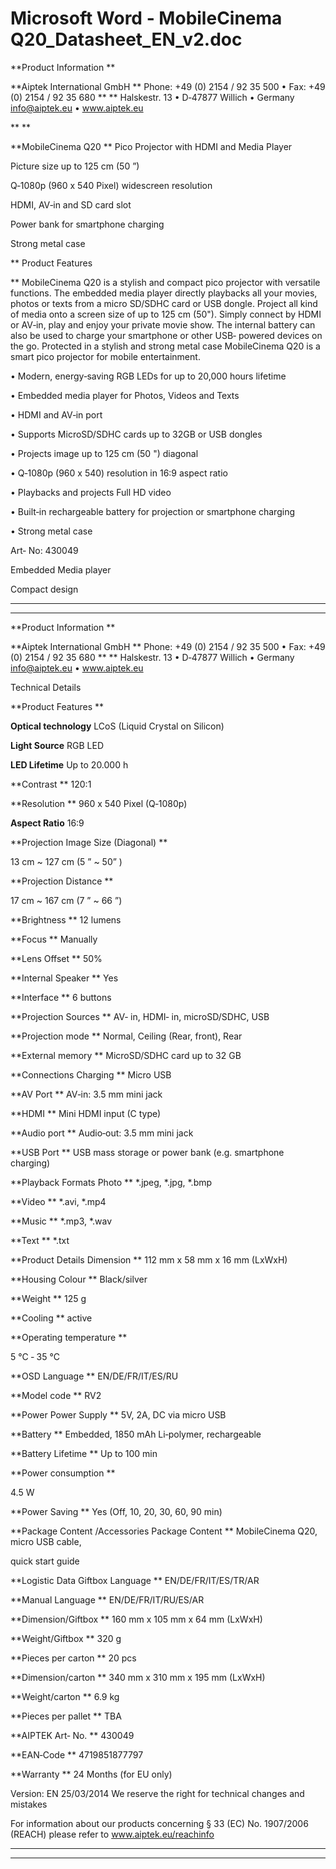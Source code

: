 # Microsoft Word - MobileCinema Q20_Datasheet_EN_v2.doc


 **Product Information 
** 

 **Aiptek International GmbH    ** Phone: +49 (0) 2154 / 92 35 500 • Fax: +49 (0) 2154 / 92 35 680 ** 
** Halskestr. 13 • D‐47877 Willich • Germany     info@aiptek.eu • www.aiptek.eu 


 


 ** 
** 

 **MobileCinema Q20 
** Pico Projector with HDMI and Media Player 
 
Picture size up to 125 cm (50 ”) 


Q‐1080p (960 x 540 Pixel) widescreen resolution 


HDMI, AV‐in and SD card slot 


Power bank for smartphone charging 


Strong metal case 


 
 **       Product Features 
 
** MobileCinema Q20  is  a  stylish  and  compact  pico  projector with  versatile 
functions. The embedded media player directly playbacks all your movies, 
photos or texts from a micro SD/SDHC card or USB dongle.  Project all kind 
of media onto a screen size of up to 125 cm (50&quot;). Simply connect by HDMI 
or AV‐in, play and enjoy your private movie show. The  internal battery can 
also be used to charge your smartphone or other USB‐ powered devices on 
the go. Protected in a stylish and strong metal case MobileCinema Q20 is a 
smart pico projector for mobile entertainment. 
 


• Modern, energy‐saving RGB LEDs for up to 20,000 hours lifetime 


• Embedded media player for Photos, Videos and Texts 


• HDMI and AV‐in port 


• Supports MicroSD/SDHC cards up to 32GB or USB dongles 


• Projects image up to 125 cm (50 &quot;) diagonal 


• Q‐1080p (960 x 540) resolution in 16:9 aspect ratio 


• Playbacks and projects Full HD video 


• Built‐in rechargeable battery for projection or smartphone charging 


• Strong metal case 


Art‐ No: 430049 


Embedded Media 
player 


Compact design


---

<hr class="page-break"/>


 **Product Information 
** 

 **Aiptek International GmbH    ** Phone: +49 (0) 2154 / 92 35 500 • Fax: +49 (0) 2154 / 92 35 680 ** 
** Halskestr. 13 • D‐47877 Willich • Germany     info@aiptek.eu • www.aiptek.eu 


 
 
Technical Details 
 


 **Product Features 
** 

 **Optical technology**   LCoS (Liquid Crystal on Silicon) 


 **Light Source**   RGB LED 


 **LED Lifetime**   Up to 20.000 h 


 **Contrast  ** 120:1 


 **Resolution  ** 960 x 540 Pixel (Q‐1080p) 


 **Aspect Ratio**   16:9 


 **Projection Image 
Size (Diagonal) 
** 

13 cm ~ 127 cm (5 ” ~ 50” ) 


 **Projection 
Distance 
** 

17 cm ~ 167 cm (7 ” ~ 66 ”) 


 **Brightness  ** 12 lumens 


 **Focus  ** Manually 


 **Lens Offset  ** 50% 


 **Internal Speaker  ** Yes 


 **Interface  ** 6 buttons 


 **Projection Sources  ** AV‐ in, HDMI‐ in, microSD/SDHC, USB 


 **Projection mode  ** Normal, Ceiling (Rear, front), Rear 


 **External memory  ** MicroSD/SDHC card up to 32 GB 


 **Connections 
Charging  ** Micro USB 


 **AV Port  ** AV‐in: 3.5 mm mini jack 


 **HDMI  ** Mini HDMI input (C type) 


 **Audio port  ** Audio‐out: 3.5 mm mini jack 


 **USB Port  ** USB mass storage or power bank 
(e.g. smartphone charging) 


 **Playback Formats 
Photo  ** *.jpeg, *.jpg, *.bmp 


 **Video  ** *.avi, *.mp4 


 **Music  ** *.mp3, *.wav 


 **Text  ** *.txt 


 **Product Details 
Dimension  ** 112 mm x 58 mm x 16 mm (LxWxH) 


 **Housing Colour  ** Black/silver 


 **Weight  ** 125 g 


 **Cooling  ** active 


 **Operating 
temperature 
** 

5 °C ‐ 35 °C 


 **OSD Language  ** EN/DE/FR/IT/ES/RU 


 **Model code  ** RV2 


 
 
 
 
 


 
 
 
 


 **Power 
Power Supply  ** 5V, 2A, DC via micro USB 


 **Battery  ** Embedded, 1850 mAh Li‐polymer, 
rechargeable 


 **Battery Lifetime  ** Up to 100 min 


 **Power 
consumption 
** 

4.5 W 


 **Power Saving  ** Yes (Off, 10, 20, 30, 60, 90 min) 


 **Package Content /Accessories 
Package Content  ** MobileCinema Q20, micro USB cable, 


quick start guide 


 **Logistic Data 
Giftbox Language  ** EN/DE/FR/IT/ES/TR/AR 


 **Manual Language  ** EN/DE/FR/IT/RU/ES/AR 


 **Dimension/Giftbox  ** 160 mm x 105 mm x 64 mm (LxWxH) 


 **Weight/Giftbox  ** 320 g 


 **Pieces per carton  ** 20 pcs 


 **Dimension/carton 
** 340 mm x 310 mm x 195 mm 
(LxWxH) 


 **Weight/carton  ** 6.9 kg 


 **Pieces per pallet  ** TBA 


 **AIPTEK Art‐ No.  ** 430049 


 **EAN‐Code  ** 4719851877797 


 **Warranty  ** 24 Months (for EU only) 
 
Version: EN 25/03/2014 
We reserve the right for technical changes and mistakes 
 
For information about our products concerning § 33 (EC) No. 
1907/2006 (REACH) please refer to www.aiptek.eu/reachinfo 


 


---

<hr class="page-break"/>

